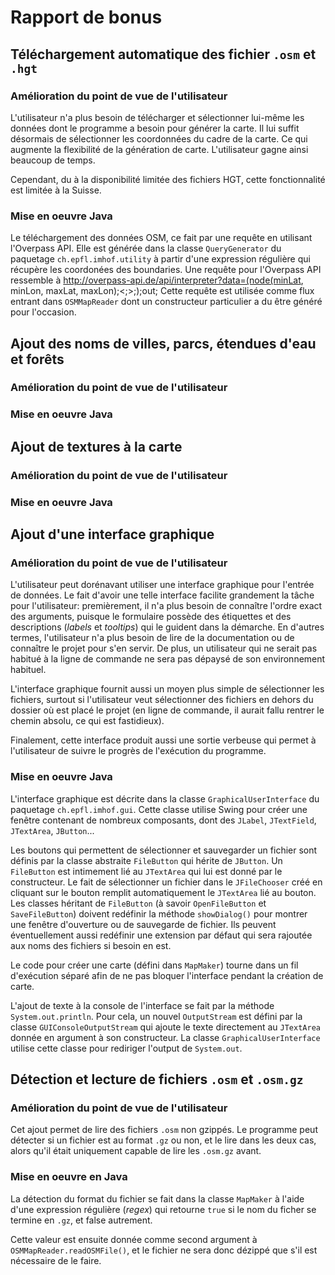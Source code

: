 # Rapport de bonus

## Téléchargement automatique des fichier `.osm` et `.hgt`

### Amélioration du point de vue de l'utilisateur
L'utilisateur n'a plus besoin de télécharger et sélectionner lui-même les données dont le programme a besoin pour générer la carte. Il lui suffit désormais de sélectionner les coordonnées du cadre de la carte. Ce qui augmente la flexibilité de la génération de carte. L'utilisateur gagne ainsi beaucoup de temps.

Cependant, du à la disponibilité limitée des fichiers HGT, cette fonctionnalité est limitée à la Suisse.

### Mise en oeuvre Java
Le téléchargement des données OSM, ce fait par une requête en utilisant l'Overpass API. Elle est générée dans la classe `QueryGenerator` du paquetage `ch.epfl.imhof.utility` à partir d'une expression régulière qui récupère les coordonées des boundaries. Une requête pour l'Overpass API ressemble à http://overpass-api.de/api/interpreter?data=(node(minLat, minLon, maxLat, maxLon);<;>;);out; Cette requête est utilisée comme flux entrant dans `OSMMapReader` dont un constructeur particulier a du être généré pour l'occasion.


## Ajout des noms de villes, parcs, étendues d'eau et forêts

### Amélioration du point de vue de l'utilisateur

### Mise en oeuvre Java



## Ajout de textures à la carte

### Amélioration du point de vue de l'utilisateur

### Mise en oeuvre Java



## Ajout d'une interface graphique

### Amélioration du point de vue de l'utilisateur
L'utilisateur peut dorénavant utiliser une interface graphique pour l'entrée de données. Le fait d'avoir une telle interface facilite grandement la tâche pour l'utilisateur: premièrement, il n'a plus besoin de connaître l'ordre exact des arguments, puisque le formulaire possède des étiquettes et des descriptions (*labels* et *tooltips*) qui le guident dans la démarche. En d'autres termes, l'utilisateur n'a plus besoin de lire de la documentation ou de connaître le projet pour s'en servir. De plus, un utilisateur qui ne serait pas habitué à la ligne de commande ne sera pas dépaysé de son environnement habituel.

L'interface graphique fournit aussi un moyen plus simple de sélectionner les fichiers, surtout si l'utilisateur veut sélectionner des fichiers en dehors du dossier où est placé le projet (en ligne de commande, il aurait fallu rentrer le chemin absolu, ce qui est fastidieux).

Finalement, cette interface produit aussi une sortie verbeuse qui permet à l'utilisateur de suivre le progrès de l'exécution du programme.

### Mise en oeuvre Java
L'interface graphique est décrite dans la classe `GraphicalUserInterface` du paquetage `ch.epfl.imhof.gui`. Cette classe utilise Swing pour créer une fenêtre contenant de nombreux composants, dont des `JLabel`, `JTextField`, `JTextArea`, `JButton`...

Les boutons qui permettent de sélectionner et sauvegarder un fichier sont définis par la classe abstraite `FileButton` qui hérite de `JButton`. Un `FileButton` est intimement lié au `JTextArea` qui lui est donné par le constructeur. Le fait de sélectionner un fichier dans le `JFileChooser` créé en cliquant sur le bouton remplit automatiquement le `JTextArea` lié au bouton. Les classes héritant de `FileButton` (à savoir `OpenFileButton` et `SaveFileButton`) doivent redéfinir la méthode `showDialog()` pour montrer une fenêtre d'ouverture ou de sauvegarde de fichier. Ils peuvent éventuellement aussi redéfinir une extension par défaut qui sera rajoutée aux noms des fichiers si besoin en est.

Le code pour créer une carte (défini dans `MapMaker`) tourne dans un fil d'exécution séparé afin de ne pas bloquer l'interface pendant la création de carte.

L'ajout de texte à la console de l'interface se fait par la méthode `System.out.println`. Pour cela, un nouvel `OutputStream` est défini par la classe `GUIConsoleOutputStream` qui ajoute le texte directement au `JTextArea` donnée en argument à son constructeur. La classe `GraphicalUserInterface` utilise cette classe pour rediriger l'output de `System.out`.


## Détection et lecture de fichiers `.osm` et `.osm.gz`

### Amélioration du point de vue de l'utilisateur
Cet ajout permet de lire des fichiers `.osm` non gzippés. Le programme peut détecter si un fichier est au format `.gz` ou non, et le lire dans les deux cas, alors qu'il était uniquement capable de lire les `.osm.gz` avant.

### Mise en oeuvre en Java
La détection du format du fichier se fait dans la classe `MapMaker` à l'aide d'une expression régulière (*regex*) qui retourne `true` si le nom du ficher se termine en `.gz`, et false autrement. 

Cette valeur est ensuite donnée comme second argument à `OSMMapReader.readOSMFile()`, et le fichier ne sera donc dézippé que s'il est nécessaire de le faire.

